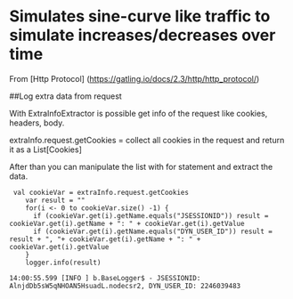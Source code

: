 Simulates sine-curve like traffic to simulate increases/decreases over time
============================

From [Http Protocol] (https://gatling.io/docs/2.3/http/http_protocol/)

##Log extra data from request

With ExtraInfoExtractor is possible get info of the request like cookies, headers, body.

extraInfo.request.getCookies = collect all cookies in the request and return it as a List[Cookies]

After than you can manipulate the list with for statement and extract the data.

```
 val cookieVar = extraInfo.request.getCookies
    var result = ""
    for(i <- 0 to cookieVar.size() -1) {
      if (cookieVar.get(i).getName.equals("JSESSIONID")) result = cookieVar.get(i).getName + ": " + cookieVar.get(i).getValue
      if (cookieVar.get(i).getName.equals("DYN_USER_ID")) result = result + ", "+ cookieVar.get(i).getName + ": " + cookieVar.get(i).getValue
    }
    logger.info(result)
```

```
14:00:55.599 [INFO ] b.BaseLogger$ - JSESSIONID: AlnjdDb5sW5qNHOAN5HsuadL.nodecsr2, DYN_USER_ID: 2246039483

```

